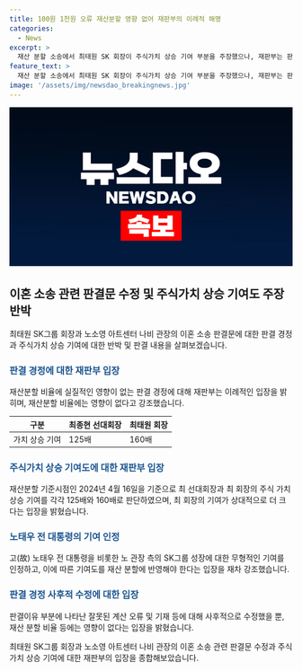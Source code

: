 ```yaml
---
title: 100원 1천원 오류 재산분할 영향 없어 재판부의 이례적 해명
categories:
  - News
excerpt: >
  재산 분할 소송에서 최태원 SK 회장이 주식가치 상승 기여 부분을 주장했으나, 재판부는 판결 경정이 재산분할 비율에 영향을 미치지 않는다며 반박했다. 최태원 측 수정 요청에 따르면, 최종현 125배, 최태원 160배로 보아야 한다고 주장했지만 재판부는 이를 반박했다. 또한, 고 노태우 전 대통령의 SK주식에 대한 기여도도 유지했다. 재산 분할 판결은 잘못되지 않았다는 입장이다.
feature_text: >
  재산 분할 소송에서 최태원 SK 회장이 주식가치 상승 기여 부분을 주장했으나, 재판부는 판결 경정이 재산분할 비율에 영향을 미치지 않는다며 반박했다. 최태원 측 수정 요청에 따르면, 최종현 125배, 최태원 160배로 보아야 한다고 주장했지만 재판부는 이를 반박했다. 또한, 고 노태우 전 대통령의 SK주식에 대한 기여도도 유지했다. 재산 분할 판결은 잘못되지 않았다는 입장이다.
image: '/assets/img/newsdao_breakingnews.jpg'
---
```


<p><img src="/assets/img/newsdao_breakingnews.jpg" alt="firstkoreanews 속보" /></p>

<h2 data-ke-size="size26">이혼 소송 관련 판결문 수정 및 주식가치 상승 기여도 주장 반박</h2>

<p data-ke-size="size16">최태원 SK그룹 회장과 노소영 아트센터 나비 관장의 이혼 소송 판결문에 대한 판결 경정과 주식가치 상승 기여에 대한 반박 및 판결 내용을 살펴보겠습니다.</p>

<h3><b><span style="color: #1a5490;">판결 경정에 대한 재판부 입장</span></b></h3>

<p data-ke-size="size16">재산분할 비율에 실질적인 영향이 없는 판결 경정에 대해 재판부는 이례적인 입장을 밝히며, 재산분할 비율에는 영향이 없다고 강조했습니다.</p>

<table>
    <thead>
        <tr>
            <th>구분</th>
            <th>최종현 선대회장</th>
            <th>최태원 회장</th>
        </tr>
    </thead>
    <tbody>
        <tr>
            <td>가치 상승 기여</td>
            <td>125배</td>
            <td>160배</td>
        </tr>
    </tbody>
</table>

<h3><b><span style="color: #1a5490;">주식가치 상승 기여도에 대한 재판부 입장</span></b></h3>

<p data-ke-size="size16">재산분할 기준시점인 2024년 4월 16일을 기준으로 최 선대회장과 최 회장의 주식 가치 상승 기여를 각각 125배와 160배로 판단하였으며, 최 회장의 기여가 상대적으로 더 크다는 입장을 밝혔습니다.</p>

<h3><b><span style="color: #1a5490;">노태우 전 대통령의 기여 인정</span></b></h3>

<p data-ke-size="size16">고(故) 노태우 전 대통령을 비롯한 노 관장 측의 SK그룹 성장에 대한 무형적인 기여를 인정하고, 이에 따른 기여도를 재산 분할에 반영해야 한다는 입장을 재차 강조했습니다.</p>

<h3><b><span style="color: #1a5490;">판결 경정 사후적 수정에 대한 입장</span></b></h3>

<p data-ke-size="size16">판결이유 부분에 나타난 잘못된 계산 오류 및 기재 등에 대해 사후적으로 수정했을 뿐, 재산 분할 비율 등에는 영향이 없다는 입장을 밝혔습니다.</p>

<p data-ke-size="size16">최태원 SK그룹 회장과 노소영 아트센터 나비 관장의 이혼 소송 관련 판결문 수정과 주식가치 상승 기여에 대한 재판부의 입장을 종합해보았습니다.</p>

<p data-ke-size="size16">&#8203;</p>

